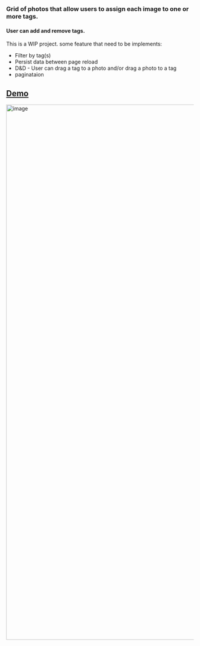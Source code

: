 
### Grid of photos that allow users to assign each image to one or more tags.
#### User can add and remove tags.
This is a WIP project.
some feature that need to be implements:
- Filter by tag(s)
- Persist data between page reload
- D&D - User can drag a tag to a photo and/or drag a photo to a tag
- paginataion

## [Demo](https://yossyoss.github.io/photos-tagging)


<img width="1433" alt="image" src="https://user-images.githubusercontent.com/26233555/184966641-8768e4eb-8aa2-4c52-a7a8-8ee4c76ac147.png">
